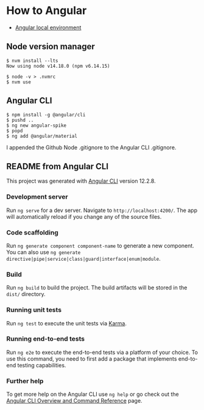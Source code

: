 # How to Angular

* [Angular local environment](https://angular.io/guide/setup-local)

## Node version manager

```
$ nvm install --lts
Now using node v14.18.0 (npm v6.14.15)

$ node -v > .nvmrc
$ nvm use
```

## Angular CLI

```
$ npm install -g @angular/cli
$ pushd ..
$ ng new angular-spike
$ popd
$ ng add @angular/material
```

I appended the Github Node .gitignore to the Angular CLI .gitignore.






## README from Angular CLI

This project was generated with [Angular CLI](https://github.com/angular/angular-cli) version 12.2.8.

### Development server

Run `ng serve` for a dev server. Navigate to `http://localhost:4200/`. The app will automatically reload if you change any of the source files.

### Code scaffolding

Run `ng generate component component-name` to generate a new component. You can also use `ng generate directive|pipe|service|class|guard|interface|enum|module`.

### Build

Run `ng build` to build the project. The build artifacts will be stored in the `dist/` directory.

### Running unit tests

Run `ng test` to execute the unit tests via [Karma](https://karma-runner.github.io).

### Running end-to-end tests

Run `ng e2e` to execute the end-to-end tests via a platform of your choice. To use this command, you need to first add a package that implements end-to-end testing capabilities.

### Further help

To get more help on the Angular CLI use `ng help` or go check out the [Angular CLI Overview and Command Reference](https://angular.io/cli) page.
